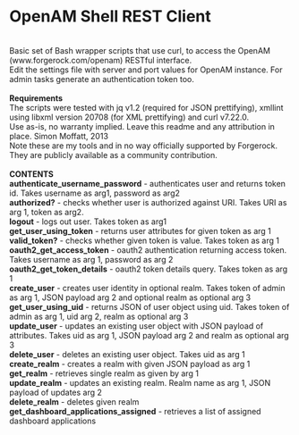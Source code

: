 OpenAM Shell REST Client
====================
<br/>
Basic set of Bash wrapper scripts that use curl, to access the OpenAM (www.forgerock.com/openam) RESTful interface.
<br/>
Edit the settings file with server and port values for OpenAM instance.  For admin tasks generate an authentication token too.
<br/>
<br/>
<b>Requirements</b>
<br/>
The scripts were tested with jq v1.2 (required for JSON prettifying), xmllint using libxml version 20708 (for XML prettifying) and curl v7.22.0. 
<br/>
Use as-is, no warranty implied. Leave this readme and any attribution in place. Simon Moffatt, 2013 
<br/>
Note these are my tools and in no way officially supported by Forgerock. They are publicly available as a community contribution.
<br/>
<br/>
<b>CONTENTS</b>
<br/>
<b>authenticate_username_password</b> - authenticates user and returns token id.  Takes username as arg1, password as arg2
<br/>
<b>authorized?</b> - checks whether user is authorized against URI.  Takes URI as arg 1, token as arg2.
<br/>
<b>logout</b> - logs out user. Takes token as arg1
<br/>
<b>get_user_using_token</b> - returns user attributes for given token as arg 1
<br/>
<b>valid_token?</b> - checks whether given token is value.  Takes token as arg 1
<br/>
<b>oauth2_get_access_token</b> - oauth2 authentication returning access token.  Takes username as arg 1, password as arg 2 
<br/>
<b>oauth2_get_token_details</b> - oauth2 token details query.  Takes token as arg 1
<br/>
<b>create_user</b> - creates user identity in optional realm.  Takes token of admin as arg 1, JSON payload arg 2 and optional realm as optional arg 3
<br/>
<b>get_user_using_uid</b> - returns JSON of user object using uid.  Takes token of admin as arg 1, uid arg 2, realm as optional arg 3
<br/>
<b>update_user</b> - updates an existing user object with JSON payload of attributes.  Takes uid as arg 1, JSON payload arg 2 and realm as optional arg 3
<br/>
<b>delete_user</b> - deletes an existing user object.  Takes uid as arg 1
<br/>
<b>create_realm</b> - creates a realm with given JSON payload as arg 1
<br/>
<b>get_realm</b> - retrieves single realm as given by arg 1
<br/>
<b>update_realm</b> - updates an existing realm.  Realm name as arg 1, JSON payload of updates arg 2
<br/>
<b>delete_realm</b> - deletes given realm
<br/>
<b>get_dashboard_applications_assigned</b> - retrieves a list of assigned dashboard applications
